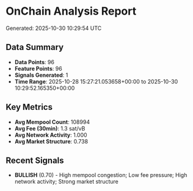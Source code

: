 # OnChain Analysis Report
Generated: 2025-10-30 10:29:54 UTC

## Data Summary
- **Data Points**: 96
- **Feature Points**: 96
- **Signals Generated**: 1
- **Time Range**: 2025-10-28 15:27:21.053658+00:00 to 2025-10-30 10:29:52.165350+00:00

## Key Metrics
- **Avg Mempool Count**: 108994
- **Avg Fee (30min)**: 1.3 sat/vB
- **Avg Network Activity**: 1.000
- **Avg Market Structure**: 0.738

## Recent Signals
- **BULLISH** (0.70) - High mempool congestion; Low fee pressure; High network activity; Strong market structure

